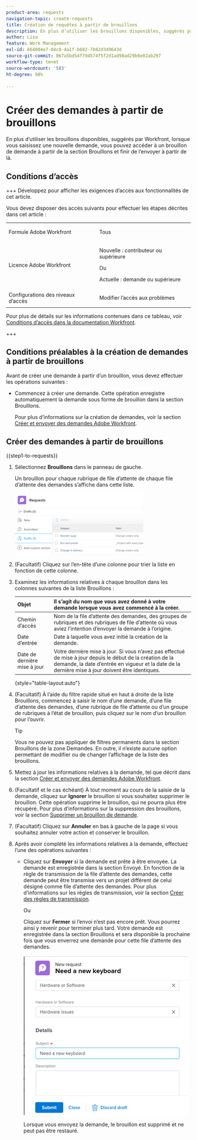 ```yaml
---
product-area: requests
navigation-topic: create-requests
title: Création de requêtes à partir de brouillons
description: En plus d’utiliser les brouillons disponibles, suggérés par Workfront, lorsque vous saisissez une nouvelle demande, vous pouvez accéder à un brouillon de demande à partir de la section Brouillons et finir de l’envoyer à partir de là.
author: Lisa
feature: Work Management
exl-id: 664004e7-04c8-4a1f-b682-7b82d349643d
source-git-commit: 067a5bd54f794574f5f2d1ad98ad29b6e02ab297
workflow-type: tm+mt
source-wordcount: '583'
ht-degree: 98%

---
```


# Créer des demandes à partir de brouillons

En plus d’utiliser les brouillons disponibles, suggérés par Workfront, lorsque vous saisissez une nouvelle demande, vous pouvez accéder à un brouillon de demande à partir de la section Brouillons et finir de l’envoyer à partir de là.

## Conditions d’accès

+++ Développez pour afficher les exigences d’accès aux fonctionnalités de cet article.

Vous devez disposer des accès suivants pour effectuer les étapes décrites dans cet article :

<table style="table-layout:auto"> 
 <col> 
 <col> 
 <tbody> 
  <tr> 
   <td role="rowheader">Formule Adobe Workfront</td> 
   <td> <p>Tous </p> </td> 
  </tr> 
  <tr> 
   <td role="rowheader">Licence Adobe Workfront</td> 
   <td> <p>Nouvelle : contributeur ou supérieure</p>
   Ou
   <p>Actuelle : demande ou supérieure</p>
    </td> 
  </tr> 
  <tr> 
   <td role="rowheader">Configurations des niveaux d’accès</td> 
   <td> <p>Modifier l’accès aux problèmes</p>  </td> 
  </tr> 
 </tbody> 
</table>

Pour plus de détails sur les informations contenues dans ce tableau, voir [Conditions d’accès dans la documentation Workfront](/help/quicksilver/administration-and-setup/add-users/access-levels-and-object-permissions/access-level-requirements-in-documentation.md).

+++

## Conditions préalables à la création de demandes à partir de brouillons

Avant de créer une demande à partir d’un brouillon, vous devez effectuer les opérations suivantes :

* Commencez à créer une demande. Cette opération enregistre automatiquement la demande sous forme de brouillon dans la section Brouillons.

  Pour plus d’informations sur la création de demandes, voir la section [Créer et envoyer des demandes Adobe Workfront](../../../manage-work/requests/create-requests/create-submit-requests.md).

## Créer des demandes à partir de brouillons

{{step1-to-requests}}

1. Sélectionnez **Brouillons** dans le panneau de gauche.

   Un brouillon pour chaque rubrique de file d’attente de chaque file d’attente des demandes s’affiche dans cette liste.

   ![](assets/nwe-drafts-section-with-list-of-drafts-350x169.png)

1. (Facultatif) Cliquez sur l’en-tête d’une colonne pour trier la liste en fonction de cette colonne.

1. Examinez les informations relatives à chaque brouillon dans les colonnes suivantes de la liste Brouillons :

   | Objet | Il s’agit du nom que vous avez donné à votre demande lorsque vous avez commencé à la créer. |
   |---|---|
   | Chemin d’accès | Nom de la file d’attente des demandes, des groupes de rubriques et des rubriques de file d’attente où vous aviez l’intention d’envoyer la demande à l’origine. |
   | Date d’entrée | Date à laquelle vous avez initié la création de la demande. |
   | Date de dernière mise à jour | Votre dernière mise à jour. Si vous n’avez pas effectué de mise à jour depuis le début de la création de la demande, la date d’entrée en vigueur et la date de la dernière mise à jour doivent être identiques. |

   {style="table-layout:auto"}

1. (Facultatif) À l’aide du filtre rapide situé en haut à droite de la liste Brouillons, commencez à saisir le nom d’une demande, d’une file d’attente des demandes, d’une rubrique de file d’attente ou d’un groupe de rubriques à l’état de brouillon, puis cliquez sur le nom d’un brouillon pour l’ouvrir.

   >[!TIP]
   >
   >Vous ne pouvez pas appliquer de filtres permanents dans la section Brouillons de la zone Demandes. En outre, il n’existe aucune option permettant de modifier ou de changer l’affichage de la liste des brouillons.

1. Mettez à jour les informations relatives à la demande, tel que décrit dans la section [Créer et envoyer des demandes Adobe Workfront](../../../manage-work/requests/create-requests/create-submit-requests.md).
1. (Facultatif et le cas échéant) À tout moment au cours de la saisie de la demande, cliquez sur **Ignorer** le brouillon si vous souhaitez supprimer le brouillon. Cette opération supprime le brouillon, qui ne pourra plus être récupéré. Pour plus d’informations sur la suppression des brouillons, voir la section [Supprimer un brouillon de demande](../../../manage-work/requests/create-requests/delete-request-draft.md).

1. (Facultatif) Cliquez sur **Annuler** en bas à gauche de la page si vous souhaitez annuler votre action et conserver le brouillon.

1. Après avoir complété les informations relatives à la demande, effectuez l’une des opérations suivantes :

   * Cliquez sur **Envoyer** si la demande est prête à être envoyée. La demande est enregistrée dans la section Envoyé. En fonction de la règle de transmission de la file d’attente des demandes, cette demande peut être transmise vers un projet différent de celui désigné comme file d’attente des demandes. Pour plus d’informations sur les règles de transmission, voir la section [Créer des règles de transmission](../../../manage-work/requests/create-and-manage-request-queues/create-routing-rules.md).

     Ou

     Cliquez sur **Fermer** si l’envoi n’est pas encore prêt. Vous pourrez ainsi y revenir pour terminer plus tard. Votre demande est enregistrée dans la section Brouillons et sera disponible la prochaine fois que vous enverrez une demande pour cette file d’attente des demandes.

     ![](assets/nwe-submit-close-discard-draft-buttons-on-new-request-350x340.png)

     Lorsque vous envoyez la demande, le brouillon est supprimé et ne peut pas être restauré.
